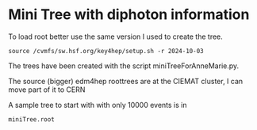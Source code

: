 # Mini Tree with diphoton information

To load root better use the same version I used to create the tree.

```source /cvmfs/sw.hsf.org/key4hep/setup.sh -r 2024-10-03```

The trees have been created with the script miniTreeForAnneMarie.py. 

The source (bigger) edm4hep roottrees are at the CIEMAT cluster, I can move part of it to CERN

A sample tree to start with with only 10000 events is in 

```miniTree.root```


